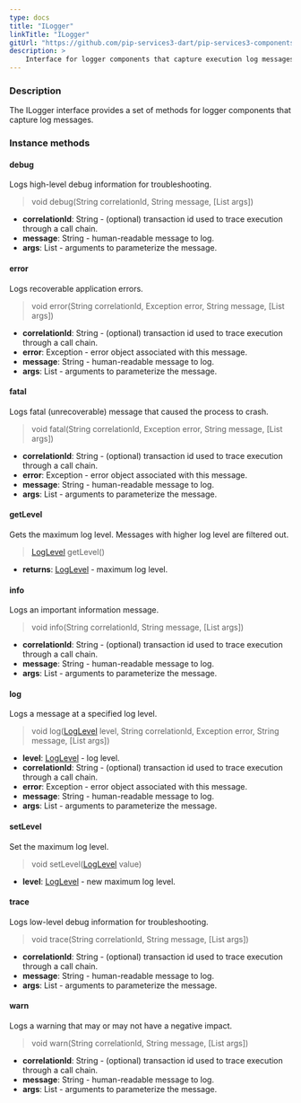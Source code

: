 ```yaml
---
type: docs
title: "ILogger"
linkTitle: "ILogger"
gitUrl: "https://github.com/pip-services3-dart/pip-services3-components-dart"
description: >
    Interface for logger components that capture execution log messages.
---
```


### Description

The ILogger interface provides a set of methods for logger components that capture log messages.


### Instance methods

#### debug
Logs high-level debug information for troubleshooting.

> void debug(String correlationId, String message, [List args])

- **correlationId**: String - (optional) transaction id used to trace execution through a call chain.
- **message**: String - human-readable message to log.
- **args**: List - arguments to parameterize the message.



#### error
Logs recoverable application errors.

> void error(String correlationId, Exception error, String message, [List args])

- **correlationId**: String - (optional) transaction id used to trace execution through a call chain.
- **error**: Exception - error object associated with this message.
- **message**: String - human-readable message to log.
- **args**: List - arguments to parameterize the message.


#### fatal
Logs fatal (unrecoverable) message that caused the process to crash.

> void fatal(String correlationId, Exception error, String message, [List args])

- **correlationId**: String - (optional) transaction id used to trace execution through a call chain.
- **error**: Exception - error object associated with this message.
- **message**: String - human-readable message to log.
- **args**: List - arguments to parameterize the message.



#### getLevel
Gets the maximum log level. Messages with higher log level are filtered out.

> [LogLevel](../log_level) getLevel()

- **returns**: [LogLevel](../log_level) -  maximum log level.


#### info
Logs an important information message.

> void info(String correlationId, String message, [List args])

- **correlationId**: String - (optional) transaction id used to trace execution through a call chain.
- **message**: String - human-readable message to log.
- **args**: List - arguments to parameterize the message.



#### log
Logs a message at a specified log level.

> void log([LogLevel](../log_level) level, String correlationId, Exception error, String message, [List args])

- **level**: [LogLevel](../log_level) - log level.
- **correlationId**: String - (optional) transaction id used to trace execution through a call chain.
- **error**: Exception - error object associated with this message.
- **message**: String - human-readable message to log.
- **args**: List - arguments to parameterize the message.



#### setLevel
Set the maximum log level.

> void setLevel([LogLevel](../log_level) value)

- **level**: [LogLevel](../log_level) - new maximum log level.


#### trace
Logs low-level debug information for troubleshooting.

> void trace(String correlationId, String message, [List args])

- **correlationId**: String - (optional) transaction id used to trace execution through a call chain.
- **message**: String - human-readable message to log.
- **args**: List - arguments to parameterize the message.


#### warn
Logs a warning that may or may not have a negative impact.

> void warn(String correlationId, String message, [List args])

- **correlationId**: String - (optional) transaction id used to trace execution through a call chain.
- **message**: String - human-readable message to log.
- **args**: List - arguments to parameterize the message.

